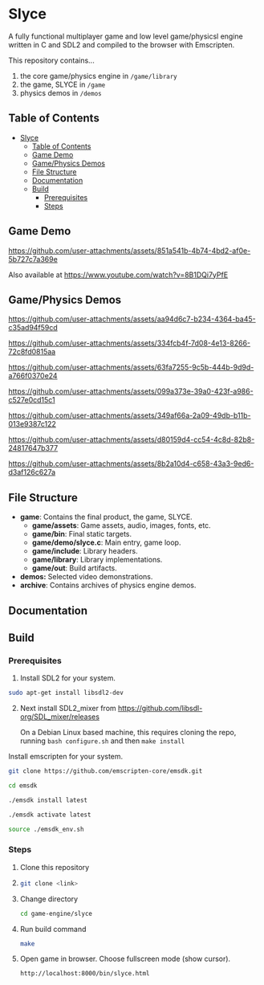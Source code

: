 # Slyce

A fully functional multiplayer game and low level game/physicsl engine written in C and SDL2 and compiled to the browser with Emscripten.

This repository contains...
1. the core game/physics engine in `/game/library`
2. the game, SLYCE in `/game`
3. physics demos in `/demos`

## Table of Contents
- [Slyce](#slyce)
  - [Table of Contents](#table-of-contents)
  - [Game Demo](#game-demo)
  - [Game/Physics Demos](#gamephysics-demos)
  - [File Structure](#file-structure)
  - [Documentation](#documentation)
  - [Build](#build)
    - [Prerequisites](#prerequisites)
    - [Steps](#steps)

## Game Demo

https://github.com/user-attachments/assets/851a541b-4b74-4bd2-af0e-5b727c7a369e

Also available at
https://www.youtube.com/watch?v=8B1DQi7yPfE

## Game/Physics Demos

https://github.com/user-attachments/assets/aa94d6c7-b234-4364-ba45-c35ad94f59cd

https://github.com/user-attachments/assets/334fcb4f-7d08-4e13-8266-72c8fd0815aa

https://github.com/user-attachments/assets/63fa7255-9c5b-444b-9d9d-a766f0370e24

https://github.com/user-attachments/assets/099a373e-39a0-423f-a986-c527e0cd15c1

https://github.com/user-attachments/assets/349af66a-2a09-49db-b11b-013e9387c122

https://github.com/user-attachments/assets/d80159d4-cc54-4c8d-82b8-24817647b377

https://github.com/user-attachments/assets/8b2a10d4-c658-43a3-9ed6-d3af126c627a

## File Structure
- **game**: Contains the final product, the game, SLYCE.
  - **game/assets**: Game assets, audio, images, fonts, etc.
  - **game/bin**: Final static targets.
  - **game/demo/slyce.c**: Main entry, game loop.
  - **game/include**: Library headers.
  - **game/library**: Library implementations.
  - **game/out**: Build artifacts.
- **demos:** Selected video demonstrations.
- **archive**: Contains archives of physics engine demos.
## Documentation

## Build
### Prerequisites
1. Install SDL2 for your system.
```bash
sudo apt-get install libsdl2-dev
```

2. Next install SDL2_mixer from https://github.com/libsdl-org/SDL_mixer/releases

   On a Debian Linux based machine, this requires cloning the repo, running `bash configure.sh` and then `make install`

Install emscripten for your system.
```bash
git clone https://github.com/emscripten-core/emsdk.git
```
```bash
cd emsdk
```
```bash
./emsdk install latest
```
```bash
./emsdk activate latest
```
```bash
source ./emsdk_env.sh
```
### Steps
1. Clone this repository
2.
    ```bash
    git clone <link>
    ```
1. Change directory
   ```bash
   cd game-engine/slyce
    ```
1. Run build command
   ```bash
   make
    ```
5. Open game in browser. Choose fullscreen mode (show cursor).
   ```bash
   http://localhost:8000/bin/slyce.html
    ```
